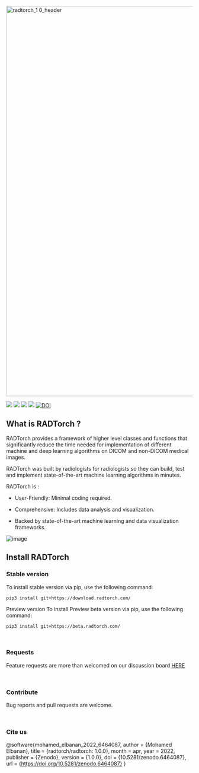 <img width="1053" alt="radtorch_1 0_header" src="https://user-images.githubusercontent.com/17037319/163655603-d863a52f-3622-4e7f-925d-9635a675180e.png">

![](https://img.shields.io/badge/stable%20version-01.0.0-brightgreen)
![](https://img.shields.io/badge/preview%20version-01.0.0-red)
![](https://img.shields.io/badge/dependencies-up%20to%20date-blue)
![](https://img.shields.io/badge/license-AGPL3.0-inactive)
[![DOI](https://zenodo.org/badge/DOI/10.5281/zenodo.6464087.svg)](https://doi.org/10.5281/zenodo.6464087)



## What is RADTorch ?
<p style='text-align: justify;'>

RADTorch provides a framework of higher level classes and functions that significantly reduce the time needed for implementation of different machine and deep learning algorithms on DICOM and non-DICOM medical images.

RADTorch was built by radiologists for radiologists so they can build, test and implement state-of-the-art machine learning algorithms in minutes.

RADTorch is :

- User-Friendly: Minimal coding required.

- Comprehensive: Includes data analysis and visualization.

- Backed by state-of-the-art machine learning and data visualization frameworks.

</p>


![image](https://user-images.githubusercontent.com/17037319/163655659-bc7744f1-db9a-425a-95c8-202a6322536f.png)


## Install RADTorch
### Stable version
To install stable version via pip, use the following command:

```
pip3 install git+https://download.radtorch.com/
```

Preview version
To install Preview beta version via pip, use the following command:
```
pip3 install git+https://beta.radtorch.com/
```

<br>

### Requests
Feature requests are more than welcomed on our discussion board [HERE](https://github.com/radtorch/radtorch/issues/4#issue-573590182)

<br>


### Contribute
Bug reports and pull requests are welcome.

<br>

### Cite us

@software{mohamed_elbanan_2022_6464087,
  author       = {Mohamed Elbanan},
  title        = {radtorch/radtorch: 1.0.0},
  month        = apr,
  year         = 2022,
  publisher    = {Zenodo},
  version      = {1.0.0},
  doi          = {10.5281/zenodo.6464087},
  url          = {https://doi.org/10.5281/zenodo.6464087}
}
